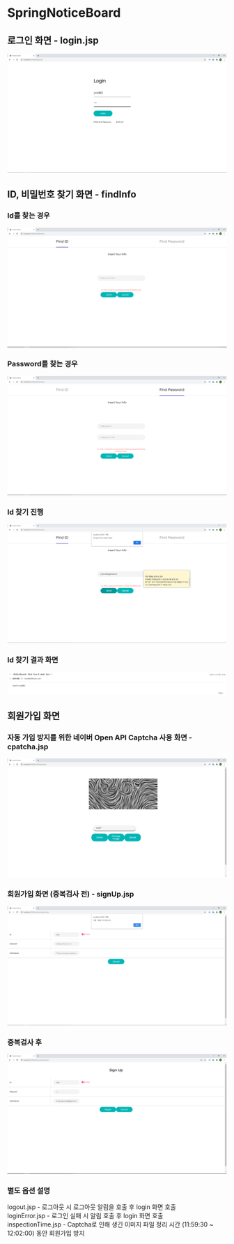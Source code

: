 # SpringNoticeBoard

## 로그인 화면 - login.jsp

![login1](./NoticeBorder2/src/main/resources/image/logInPage/login1.PNG)

## ID, 비밀번호 찾기 화면 - findInfo

### Id를 찾는 경우 

![IdPasswordFind1](./NoticeBorder2/src/main/resources/image/logInPage/IdPasswordFind1.PNG)

### Password를 찾는 경우

![IdPasswordFind2](./NoticeBorder2/src/main/resources/image/logInPage/IdPasswordFind2.PNG)

### Id 찾기  진행

![IdPasswordFind3](./NoticeBorder2/src/main/resources/image/logInPage/IdPasswordFind3.PNG)

### Id 찾기 결과 화면

![IdPasswordFind4](./NoticeBorder2/src/main/resources/image/logInPage/IdPasswordFind4.PNG)

## 회원가입 화면

### 자동 가입 방지를 위한 네이버 Open API Captcha 사용 화면 - cpatcha.jsp

![SignUp1](./NoticeBorder2/src/main/resources/image/logInPage/SignUp1.PNG)

### 회원가입 화면 (중복검사 전) - signUp.jsp

![SignUp2](./NoticeBorder2/src/main/resources/image/logInPage/SignUp2.PNG)

### 중복검사 후

![SignUp3](./NoticeBorder2/src/main/resources/image/logInPage/SignUp3.PNG)

### 별도 옵션 설명

logout.jsp - 로그아웃 시 로그아웃 알림을 호출 후  login 화면 호출  
loginError.jsp - 로그인 실패 시 알림 호출 후 login 화면 호출  
inspectionTime.jsp - Captcha로 인해 생긴 이미지 파일 정리 시간 (11:59:30 ~ 12:02:00) 동안 회원가입 방지



